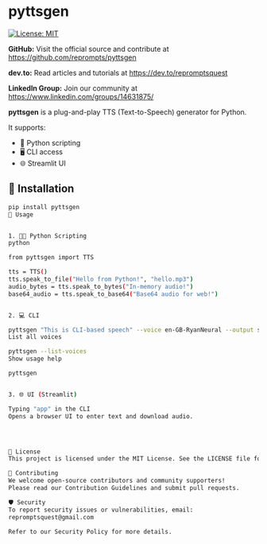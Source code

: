 # pyttsgen


[![License: MIT](https://img.shields.io/badge/License-MIT-blue.svg)](LICENSE)  

**GitHub:** Visit the official source and contribute at https://github.com/reprompts/pyttsgen  

**dev.to:** Read articles and tutorials at https://dev.to/repromptsquest  

**LinkedIn Group:** Join our community at https://www.linkedin.com/groups/14631875/  

**pyttsgen** is a plug-and-play TTS (Text-to-Speech) generator for Python. 


It supports:

- 🔧 Python scripting
- 🖥️ CLI access
- 🌐 Streamlit UI

## 🔌 Installation

```bash
pip install pyttsgen
🧪 Usage


1. 🧑‍💻 Python Scripting
python

from pyttsgen import TTS

tts = TTS()
tts.speak_to_file("Hello from Python!", "hello.mp3")
audio_bytes = tts.speak_to_bytes("In-memory audio!")
base64_audio = tts.speak_to_base64("Base64 audio for web!")


2. 💻 CLI

pyttsgen "This is CLI-based speech" --voice en-GB-RyanNeural --output speech.mp3
List all voices

pyttsgen --list-voices
Show usage help

pyttsgen


3. 🌐 UI (Streamlit)

Typing "app" in the CLI
Opens a browser UI to enter text and download audio.




🧾 License
This project is licensed under the MIT License. See the LICENSE file for details.

🤝 Contributing
We welcome open-source contributors and community supporters!
Please read our Contribution Guidelines and submit pull requests.

🛡️ Security
To report security issues or vulnerabilities, email:
repromptsquest@gmail.com

Refer to our Security Policy for more details.